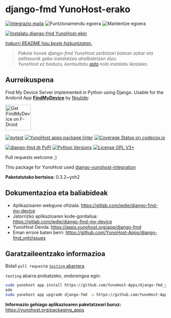 <!--
Ohart ongi: README hau automatikoki sortu da <https://github.com/YunoHost/apps/tree/master/tools/readme_generator>ri esker
EZ editatu eskuz.
-->

# django-fmd YunoHost-erako

[![Integrazio maila](https://dash.yunohost.org/integration/django-fmd.svg)](https://dash.yunohost.org/appci/app/django-fmd) ![Funtzionamendu egoera](https://ci-apps.yunohost.org/ci/badges/django-fmd.status.svg) ![Mantentze egoera](https://ci-apps.yunohost.org/ci/badges/django-fmd.maintain.svg)

[![Instalatu django-fmd YunoHost-ekin](https://install-app.yunohost.org/install-with-yunohost.svg)](https://install-app.yunohost.org/?app=django-fmd)

*[Irakurri README hau beste hizkuntzatan.](./ALL_README.md)*

> *Pakete honek django-fmd YunoHost zerbitzari batean azkar eta zailtasunik gabe instalatzea ahalbidetzen dizu.*  
> *YunoHost ez baduzu, kontsultatu [gida](https://yunohost.org/install) nola instalatu ikasteko.*

## Aurreikuspena

Find My Device Server implemented in Python using Django.
Usable for the Andorid App [**FindMyDevice**](https://gitlab.com/Nulide/findmydevice/) by [Nnulide](https://nulide.de/):

[<img src="https://fdroid.gitlab.io/artwork/badge/get-it-on.png" alt="Get FindMyDevice on F-Droid" height="80">](https://f-droid.org/packages/de.nulide.findmydevice/)

[![pytest](https://github.com/YunoHost-Apps/django-fmd_ynh/actions/workflows/pytest.yml/badge.svg?branch=master)](https://github.com/YunoHost-Apps/django-fmd_ynh/actions/workflows/pytest.yml) [![YunoHost apps package linter](https://github.com/YunoHost-Apps/django-fmd_ynh/actions/workflows/package_linter.yml/badge.svg)](https://github.com/YunoHost-Apps/django-fmd_ynh/actions/workflows/package_linter.yml) [![Coverage Status on codecov.io](https://codecov.io/gh/YunoHost-Apps/django-fmd_ynh/branch/master/graph/badge.svg)](https://codecov.io/gh/YunoHost-Apps/django-fmd_ynh)

[![django-fmd @ PyPi](https://img.shields.io/pypi/v/django-fmd?label=django-fmd%20%40%20PyPi)](https://pypi.org/project/django-fmd/)
[![Python Versions](https://img.shields.io/pypi/pyversions/django-fmd)](https://gitlab.com/jedie/django-find-my-device/-/blob/main/pyproject.toml)
[![License GPL V3+](https://img.shields.io/pypi/l/django-fmd)](https://gitlab.com/jedie/django-find-my-device/-/blob/main/LICENSE)

Pull requests welcome ;)

This package for YunoHost used [django-yunohost-integration](https://github.com/YunoHost-Apps/django_yunohost_integration)


**Paketatutako bertsioa:** 0.3.2~ynh2
## Dokumentazioa eta baliabideak

- Aplikazioaren webgune ofiziala: <https://gitlab.com/jedie/django-find-my-device>
- Jatorrizko aplikazioaren kode-gordailua: <https://gitlab.com/jedie/django-find-my-device>
- YunoHost Denda: <https://apps.yunohost.org/app/django-fmd>
- Eman errore baten berri: <https://github.com/YunoHost-Apps/django-fmd_ynh/issues>

## Garatzaileentzako informazioa

Bidali `pull request`a [`testing` abarrera](https://github.com/YunoHost-Apps/django-fmd_ynh/tree/testing).

`testing` abarra probatzeko, ondorengoa egin:

```bash
sudo yunohost app install https://github.com/YunoHost-Apps/django-fmd_ynh/tree/testing --debug
edo
sudo yunohost app upgrade django-fmd -u https://github.com/YunoHost-Apps/django-fmd_ynh/tree/testing --debug
```

**Informazio gehiago aplikazioaren paketatzeari buruz:** <https://yunohost.org/packaging_apps>
